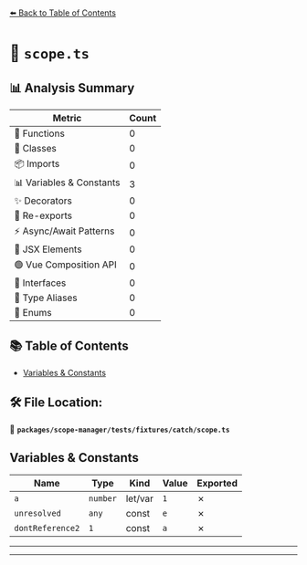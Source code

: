[⬅️ Back to Table of Contents](../../../../../index.md)

# 📄 `scope.ts`

## 📊 Analysis Summary

| Metric | Count |
|--------|-------|
| 🔧 Functions | 0 |
| 🧱 Classes | 0 |
| 📦 Imports | 0 |
| 📊 Variables & Constants | 3 |
| ✨ Decorators | 0 |
| 🔄 Re-exports | 0 |
| ⚡ Async/Await Patterns | 0 |
| 💠 JSX Elements | 0 |
| 🟢 Vue Composition API | 0 |
| 📐 Interfaces | 0 |
| 📑 Type Aliases | 0 |
| 🎯 Enums | 0 |

## 📚 Table of Contents

- [Variables & Constants](#variables-constants)

## 🛠️ File Location:
📂 **`packages/scope-manager/tests/fixtures/catch/scope.ts`**

## Variables & Constants

| Name | Type | Kind | Value | Exported |
|------|------|------|-------|----------|
| `a` | `number` | let/var | `1` | ✗ |
| `unresolved` | `any` | const | `e` | ✗ |
| `dontReference2` | `1` | const | `a` | ✗ |


---


---